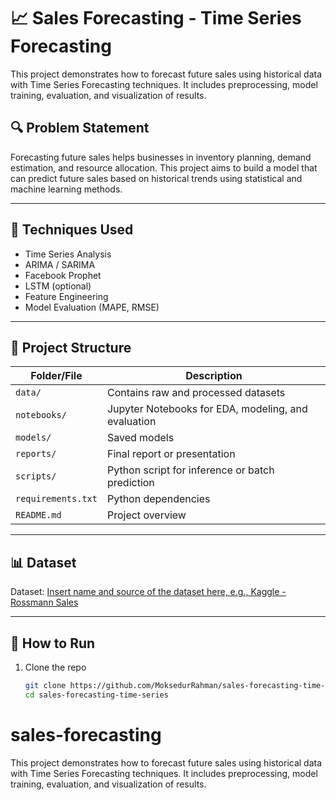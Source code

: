 # 📈 Sales Forecasting - Time Series Forecasting

This project demonstrates how to forecast future sales using historical data with Time Series Forecasting techniques. It includes preprocessing, model training, evaluation, and visualization of results.

## 🔍 Problem Statement

Forecasting future sales helps businesses in inventory planning, demand estimation, and resource allocation. This project aims to build a model that can predict future sales based on historical trends using statistical and machine learning methods.

---

## 🧠 Techniques Used

- Time Series Analysis
- ARIMA / SARIMA
- Facebook Prophet
- LSTM (optional)
- Feature Engineering
- Model Evaluation (MAPE, RMSE)

---

## 📁 Project Structure

| Folder/File | Description |
|-------------|-------------|
| `data/` | Contains raw and processed datasets |
| `notebooks/` | Jupyter Notebooks for EDA, modeling, and evaluation |
| `models/` | Saved models |
| `reports/` | Final report or presentation |
| `scripts/` | Python script for inference or batch prediction |
| `requirements.txt` | Python dependencies |
| `README.md` | Project overview |

---

## 📊 Dataset

Dataset: [Insert name and source of the dataset here, e.g., Kaggle - Rossmann Sales](https://www.kaggle.com/c/rossmann-store-sales)

---

## 🚀 How to Run

1. Clone the repo  
   ```bash
   git clone https://github.com/MoksedurRahman/sales-forecasting-time-series.git
   cd sales-forecasting-time-series
# sales-forecasting
This project demonstrates how to forecast future sales using historical data with Time Series Forecasting techniques. It includes preprocessing, model training, evaluation, and visualization of results.
